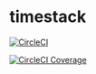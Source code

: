 # timestack

[![CircleCI](https://circleci.com/gh/acomphealth/timestack.svg?style=svg)](https://circleci.com/gh/acomphealth/timestack)

[![CircleCI Coverage](https://22-199074562-gh.circle-artifacts.com/0/coverage.svg)](https://circleci.com/gh/acomphealth/timestack)
